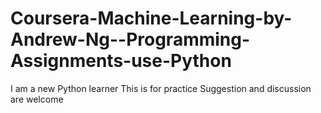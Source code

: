 # Coursera-Machine-Learning-by-Andrew-Ng--Programming-Assignments-use-Python
I am a new Python learner
This is for practice
Suggestion and discussion are welcome
